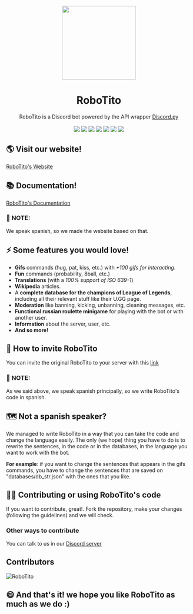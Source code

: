 <p align="center"><img src="https://i.imgur.com/MyVYFzt.png" width="200px" height="200px"></p>

<h1 align="center">RoboTito</h1>
<p align="center">
  RoboTito is a Discord bot powered by the API wrapper <a href="https://discordpy.rtfd.io" target="_blank">Discord.py</a><br><br>
  <img src="https://img.shields.io/github/languages/top/Ti7oyan/RoboTito">
  <img src="https://img.shields.io/github/contributors/Ti7oyan/RoboTito?color=blue">
  <img src="https://img.shields.io/github/license/Ti7oyan/RoboTito?color=blue">
  <img src="https://img.shields.io/maintenance/yes/2021?color=blue">
  <img src="https://img.shields.io/github/checks-status/Ti7oyan/RoboTito/development">
  <img src="https://scrutinizer-ci.com/g/Ti7oyan/RoboTito/badges/build.png?b=development">
  <img src="https://scrutinizer-ci.com/g/Ti7oyan/RoboTito/badges/quality-score.png">
</p>

## 🌎 Visit our website!
[RoboTito's Website](https://ti7oyan.github.io/robotito/)

## 📚 Documentation!
[RoboTito's Documentation](https://ticiano-morvan.gitbook.io)

### 📃 NOTE: 
We speak spanish, so we made the website based on that.

## ⚡️ Some features you would love!
- **Gifs** commands (hug, pat, kiss, etc.) with *+100 gifs for interacting*.
- **Fun** commands (probability, 8ball, etc.)
- **Translations** (with a *100% support of ISO 639-1*)
- **Wikipedia** articles.
- A **complete database for the champions of League of Legends**, including all their relevant stuff like their U.GG page.
- **Moderation** like banning, kicking, unbanning, cleaning messages, etc.
- **Functional russian roulette minigame** for playing with the bot or with another user.
- **Information** about the server, user, etc.
- **And so more!**

## 👋 How to invite RoboTito
You can invite the original RoboTito to your server with this [link](https://discord.com/oauth2/authorize?client_id=820819824669491210&permissions=8&scope=bot)

### 📃 NOTE: 
As we said above, we speak spanish principally, so we write RoboTito's code in spanish.

## 🗺 Not a spanish speaker?
We managed to write RoboTito in a way that you can take the code and change the language easily. The only (we hope) thing you have to do is to rewrite the sentences, in the code or in the databases, in the language you want to work with the bot.

**For example**: if you want to change the sentences that appears in the gifs commands, you have to change the sentences that are saved on "databases/db_str.json" with the ones that you like.

## 👨‍💻 Contributing or using RoboTito's code
If you want to contribute, great!. Fork the repository, make your changes (following the guidelines) and we will check.

### Other ways to contribute
You can talk to us in our [Discord server](https://discord.gg/W2ReeE6kV5)

## Contributors
![RoboTito](https://contrib.rocks/image?repo=Ti7oyan/RoboTito)

## 😄 And that's it! we hope you like RoboTito as much as we do :)
